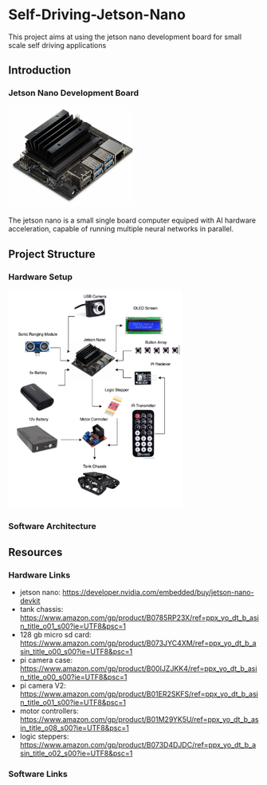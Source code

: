 # Self-Driving-Jetson-Nano

This project aims at using the jetson nano development board for small scale self driving applications

## Introduction

### Jetson Nano Development Board
<p align="left">
  <img src="https://github.com/Gregory-Eales/Self-Driving-Jetson-Nano/blob/master/images/JetsonNano.jpg" width="250"/>
</p>

The jetson nano is a small single board computer equiped with AI hardware acceleration, capable of running multiple neural networks in parallel. 

## Project Structure

### Hardware Setup
<p align="left">
  <img src="https://github.com/Gregory-Eales/Self-Driving-Jetson-Nano/blob/master/images/JetsonNanoRig.png" width="350"/>
</p>

### Software Architecture



## Resources

### Hardware Links
  * jetson nano: https://developer.nvidia.com/embedded/buy/jetson-nano-devkit
  * tank chassis: https://www.amazon.com/gp/product/B0785RP23X/ref=ppx_yo_dt_b_asin_title_o01_s00?ie=UTF8&psc=1
  * 128 gb micro sd card: https://www.amazon.com/gp/product/B073JYC4XM/ref=ppx_yo_dt_b_asin_title_o00_s00?ie=UTF8&psc=1
  * pi camera case: https://www.amazon.com/gp/product/B00IJZJKK4/ref=ppx_yo_dt_b_asin_title_o00_s00?ie=UTF8&psc=1
  * pi camera V2: https://www.amazon.com/gp/product/B01ER2SKFS/ref=ppx_yo_dt_b_asin_title_o01_s00?ie=UTF8&psc=1
  * motor controllers: https://www.amazon.com/gp/product/B01M29YK5U/ref=ppx_yo_dt_b_asin_title_o08_s00?ie=UTF8&psc=1
  * logic steppers: https://www.amazon.com/gp/product/B073D4DJDC/ref=ppx_yo_dt_b_asin_title_o02_s00?ie=UTF8&psc=1
  

### Software Links

